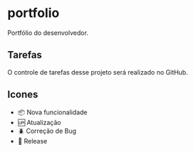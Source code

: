 # portfolio

Portfólio do desenvolvedor.

## Tarefas

O controle de tarefas desse projeto será realizado no GitHub.

## Icones

- :package: Nova funcionalidade
- :up: Atualização
- :beetle: Correção de Bug
- :checkered_flag: Release